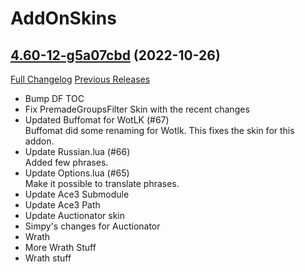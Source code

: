 # AddOnSkins

## [4.60-12-g5a07cbd](https://github.com/Azilroka/AddOnSkins/tree/5a07cbdd8fcde1288bc5dbfb75baeb6cd2d2a2e1) (2022-10-26)
[Full Changelog](https://github.com/Azilroka/AddOnSkins/compare/4.60...5a07cbdd8fcde1288bc5dbfb75baeb6cd2d2a2e1) [Previous Releases](https://github.com/Azilroka/AddOnSkins/releases)

- Bump DF TOC  
- Fix PremadeGroupsFilter Skin with the recent changes  
- Updated Buffomat for WotLK (#67)  
    Buffomat did some renaming for Wotlk. This fixes the skin for this addon.  
- Update Russian.lua (#66)  
    Added few phrases.  
- Update Options.lua (#65)  
    Make it possible to translate phrases.  
- Update Ace3 Submodule  
- Update Ace3 Path  
- Update Auctionator skin  
- Simpy's changes for Auctionator  
- Wrath  
- More Wrath Stuff  
- Wrath stuff  
